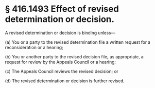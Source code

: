 # § 416.1493   Effect of revised determination or decision.

A revised determination or decision is binding unless—


(a) You or a party to the revised determination file a written request for a reconsideration or a hearing;


(b) You or another party to the revised decision file, as appropriate, a request for review by the Appeals Council or a hearing;


(c) The Appeals Council reviews the revised decision; or


(d) The revised determination or decision is further revised.





